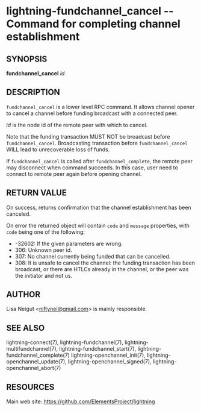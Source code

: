 lightning-fundchannel\_cancel -- Command for completing channel establishment
=============================================================================

SYNOPSIS
--------

**fundchannel\_cancel** *id*

DESCRIPTION
-----------

`fundchannel_cancel` is a lower level RPC command. It allows channel opener
to cancel a channel before funding broadcast with a connected peer.

*id* is the node id of the remote peer with which to cancel.

Note that the funding transaction MUST NOT be broadcast before
`fundchannel_cancel`. Broadcasting transaction before `fundchannel_cancel`
WILL lead to unrecoverable loss of funds.

If `fundchannel_cancel` is called after `fundchannel_complete`, the remote
peer may disconnect when command succeeds. In this case, user need to connect
to remote peer again before opening channel.

RETURN VALUE
------------

On success, returns confirmation that the channel establishment has been
canceled.

On error the returned object will contain `code` and `message` properties,
with `code` being one of the following:

- -32602: If the given parameters are wrong.
- 306: Unknown peer id.
- 307: No channel currently being funded that can be cancelled.
- 308: It is unsafe to cancel the channel: the funding transaction
  has been broadcast, or there are HTLCs already in the channel, or
  the peer was the initiator and not us.

AUTHOR
------

Lisa Neigut <<niftynei@gmail.com>> is mainly responsible.

SEE ALSO
--------

lightning-connect(7), lightning-fundchannel(7), lightning-multifundchannel(7),
lightning-fundchannel\_start(7), lightning-fundchannel\_complete(7)
lightning-openchannel\_init(7), lightning-openchannel\_update(7),
lightning-openchannel\_signed(7), lightning-openchannel\_abort(7)

RESOURCES
---------

Main web site: <https://github.com/ElementsProject/lightning>

